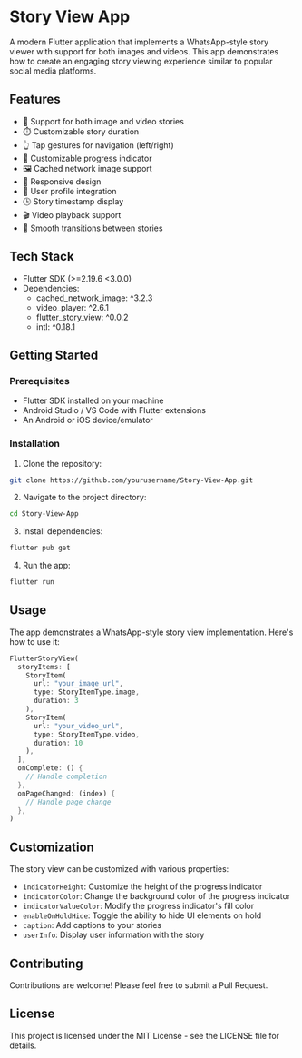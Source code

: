 # Story View App

A modern Flutter application that implements a WhatsApp-style story viewer with support for both images and videos. This app demonstrates how to create an engaging story viewing experience similar to popular social media platforms.

## Features

- 📸 Support for both image and video stories
- ⏱️ Customizable story duration
- 👆 Tap gestures for navigation (left/right)
- 🎨 Customizable progress indicator
- 🖼️ Cached network image support
- 📱 Responsive design
- 👤 User profile integration
- 🕒 Story timestamp display
- 🎬 Video playback support
- 💫 Smooth transitions between stories

## Tech Stack

- Flutter SDK (>=2.19.6 <3.0.0)
- Dependencies:
  - cached_network_image: ^3.2.3
  - video_player: ^2.6.1
  - flutter_story_view: ^0.0.2
  - intl: ^0.18.1

## Getting Started

### Prerequisites

- Flutter SDK installed on your machine
- Android Studio / VS Code with Flutter extensions
- An Android or iOS device/emulator

### Installation

1. Clone the repository:
```bash
git clone https://github.com/yourusername/Story-View-App.git
```

2. Navigate to the project directory:
```bash
cd Story-View-App
```

3. Install dependencies:
```bash
flutter pub get
```

4. Run the app:
```bash
flutter run
```

## Usage

The app demonstrates a WhatsApp-style story view implementation. Here's how to use it:

```dart
FlutterStoryView(
  storyItems: [
    StoryItem(
      url: "your_image_url",
      type: StoryItemType.image,
      duration: 3
    ),
    StoryItem(
      url: "your_video_url",
      type: StoryItemType.video,
      duration: 10
    ),
  ],
  onComplete: () {
    // Handle completion
  },
  onPageChanged: (index) {
    // Handle page change
  },
)
```

## Customization

The story view can be customized with various properties:

- `indicatorHeight`: Customize the height of the progress indicator
- `indicatorColor`: Change the background color of the progress indicator
- `indicatorValueColor`: Modify the progress indicator's fill color
- `enableOnHoldHide`: Toggle the ability to hide UI elements on hold
- `caption`: Add captions to your stories
- `userInfo`: Display user information with the story

## Contributing

Contributions are welcome! Please feel free to submit a Pull Request.

## License

This project is licensed under the MIT License - see the LICENSE file for details.
